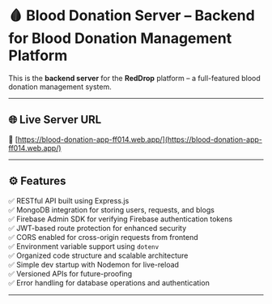 # 🩸 Blood Donation Server – Backend for Blood Donation Management Platform

This is the **backend server** for the **RedDrop** platform – a full-featured blood donation management system.

---

## 🌐 Live Server URL

📡 [https://blood-donation-app-ff014.web.app/](https://blood-donation-app-ff014.web.app/)

---

## ⚙️ Features

✅ RESTful API built using Express.js  
✅ MongoDB integration for storing users, requests, and blogs  
✅ Firebase Admin SDK for verifying Firebase authentication tokens  
✅ JWT-based route protection for enhanced security  
✅ CORS enabled for cross-origin requests from frontend  
✅ Environment variable support using `dotenv`  
✅ Organized code structure and scalable architecture  
✅ Simple dev startup with Nodemon for live-reload  
✅ Versioned APIs for future-proofing  
✅ Error handling for database operations and authentication

---
